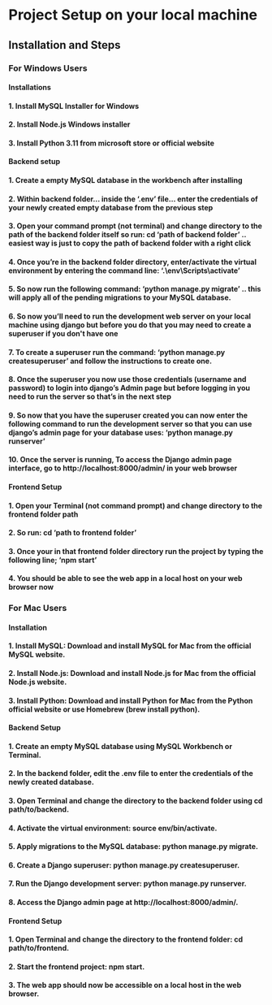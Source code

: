 # Project Setup on your local machine

## Installation and Steps

### For Windows Users

#### Installations
#### 1. Install MySQL Installer for Windows
#### 2. Install Node.js Windows installer
#### 3. Install Python 3.11 from microsoft store or official website

#### Backend setup 
#### 1. Create a empty MySQL database in the workbench after installing
#### 2. Within backend folder… inside the ‘.env’ file… enter the credentials of your newly created empty database from the previous step
#### 3. Open your command prompt (not terminal) and change directory to the path of the backend folder itself so run: cd ‘path of backend folder’ .. easiest way is just to copy the path of backend folder with a right click
#### 4. Once you’re in the backend folder directory, enter/activate the virtual environment by entering the command line: ‘.\env\Scripts\activate’
#### 5. So now run the following command: ‘python manage.py migrate’ .. this will apply all of the pending migrations to your MySQL database.
#### 6. So now you’ll need to run the development web server on your local machine using django but before you do that you may need to create a superuser if you don't have one
#### 7. To create a superuser run the command: ‘python manage.py createsuperuser’ and follow the instructions to create one.
#### 8. Once the superuser you now use those credentials (username and password) to login into django’s Admin page but before logging in you need to run the server so that’s in the next step
#### 9. So now that you have the superuser created you can now enter the following command to run the development server so that you can use django’s admin page for your database uses: ‘python manage.py runserver’
#### 10. Once the server is running, To access the Django admin page interface, go to http://localhost:8000/admin/ in your web browser

#### Frontend Setup
#### 1. Open your Terminal (not command prompt) and change directory to the frontend folder path
#### 2. So run: cd ‘path to frontend folder’
#### 3. Once your in that frontend folder directory run the project by typing the following line; ‘npm start’
#### 4. You should be able to see the web app in a local host on your web browser now


### For Mac Users 

#### Installation
#### 1. Install MySQL: Download and install MySQL for Mac from the official MySQL website.
#### 2. Install Node.js: Download and install Node.js for Mac from the official Node.js website.
#### 3. Install Python: Download and install Python for Mac from the Python official website or use Homebrew (brew install python).

#### Backend Setup 
#### 1. Create an empty MySQL database using MySQL Workbench or Terminal.
#### 2. In the backend folder, edit the .env file to enter the credentials of the newly created database.
#### 3. Open Terminal and change the directory to the backend folder using cd path/to/backend.
#### 4. Activate the virtual environment: source env/bin/activate.
#### 5. Apply migrations to the MySQL database: python manage.py migrate.
#### 6. Create a Django superuser: python manage.py createsuperuser.
#### 7. Run the Django development server: python manage.py runserver.
#### 8. Access the Django admin page at http://localhost:8000/admin/.

#### Frontend Setup
#### 1. Open Terminal and change the directory to the frontend folder: cd path/to/frontend.
#### 2. Start the frontend project: npm start.
#### 3. The web app should now be accessible on a local host in the web browser.






